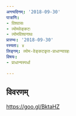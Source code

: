 ```yaml
---
अन्त्यदिनम्: '2018-09-30'
पात्राणि:
- विश्वासः
- व्योमवेङ्कटः
- व्योमविश्वनाथः
प्रारम्भः: '2018-09-30'
रस्यता: ४
लिङ्गम्: व्योम-वेङ्कटकृत-प्राधान्याग्रहः
विषयः:
- प्राधान्यस्पर्धा

---
```


## विवरणम्
https://goo.gl/BktaHZ

